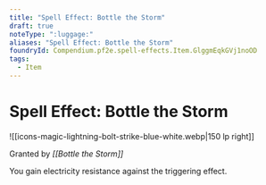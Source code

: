 ```yaml
---
title: "Spell Effect: Bottle the Storm"
draft: true
noteType: ":luggage:"
aliases: "Spell Effect: Bottle the Storm"
foundryId: Compendium.pf2e.spell-effects.Item.GlggmEqkGVj1noOD
tags:
  - Item
---
```


# Spell Effect: Bottle the Storm
![[icons-magic-lightning-bolt-strike-blue-white.webp|150 lp right]]

Granted by _[[Bottle the Storm]]_

You gain electricity resistance against the triggering effect.
